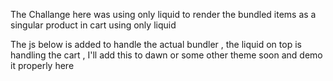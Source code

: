 The Challange here was using only liquid to render the bundled items as a singular product in cart using only liquid 

The js below is added to handle the actual bundler , the liquid on top is handling the cart , I'll add this to dawn or some other theme soon and demo it properly here 
